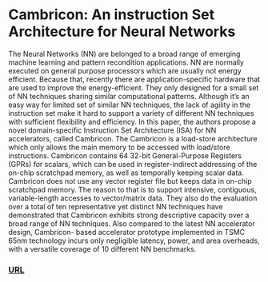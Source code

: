 
# Cambricon: An instruction Set Architecture for Neural Networks
 The Neural Networks (NN) are belonged to a broad range of emerging machine learning and pattern recondition applications. NN are normally executed on general purpose processors which are usually not energy efficient. Because that, recently there are application-specific hardware that are used to improve the energy-efficient. They only designed for a small set of NN techniques sharing similar computational patterns. Although it’s an easy way for limited set of similar NN techniques, the lack of agility in the instruction set make it hard to support a variety of different NN techniques with sufficient flexibility and efficiency. In this paper, the authors propose a novel domain-specific Instruction Set Architecture (ISA) for NN accelerators, called Cambricon. The Cambricon is a load-store architecture which only allows the main memory to be accessed with load/store instructions. Cambricon contains 64 32-bit General-Purpose Registers (GPRs) for scalars, which can be used in register-indirect addressing of the on-chip scratchpad memory, as well as temporally keeping scalar data. Cambricon does not use any vector register file but keeps data in on-chip scratchpad memory. The reason to that is to support intensive, contiguous, variable-length accesses to vector/matrix data. They also do the evaluation over a total of ten representative yet distinct NN techniques have demonstrated that Cambricon exhibits strong descriptive capacity over a broad range of NN techniques. Also compared to the latest NN accelerator design, Cambricon- based accelerator prototype implemented in TSMC 65nm technology incurs only negligible latency, power, and area overheads, with a versatile coverage of 10 different NN benchmarks.

### [URL](https://ieeexplore.ieee.org/document/7551409)
